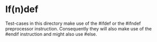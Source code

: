 # If(n)def
Test-cases in this directory make use of the #ifdef or the #ifndef  preprocessor instruction. Consequently they will also make use of the #endif instruction and might also use #else.
